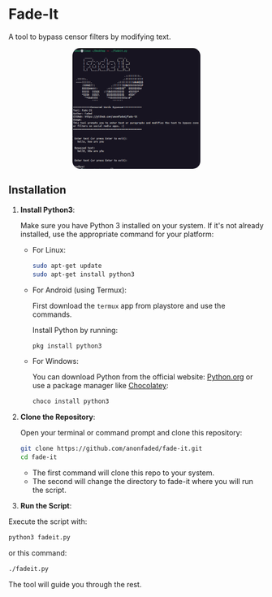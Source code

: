 # Fade-It

A tool to bypass censor filters by modifying text.

<img src="ss.png" width="50%" style="display: block; margin: 0 auto; border-radius: 15px;">


## Installation

1. **Install Python3**:

   Make sure you have Python 3 installed on your system. If it's not already installed, use the appropriate command for your platform:

   - For Linux:
     ```bash
     sudo apt-get update
     sudo apt-get install python3
     ```

   - For Android (using Termux):

     First download the `termux` app from playstore and use the commands.

     Install Python by running:
     ```bash
     pkg install python3
     ```

   - For Windows:

     You can download Python from the official website: [Python.org](https://www.python.org/downloads/) or use a package manager like [Chocolatey](https://chocolatey.org/):

     ```powershell
     choco install python3
     ```

2. **Clone the Repository**:

   Open your terminal or command prompt and clone this repository:

   ```bash
   git clone https://github.com/anonfaded/fade-it.git
   cd fade-it
   ```
   - The first command will clone this repo to your system.
   - The second will change the directory to fade-it where you will run the script.

3. **Run the Script**:

Execute the script with:

```bash
python3 fadeit.py
```
or this command:
```bash
./fadeit.py
```

The tool will guide you through the rest.